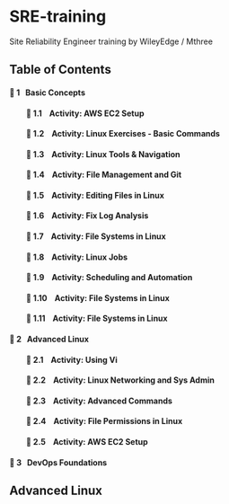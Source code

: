 # SRE-training
Site Reliability Engineer training by WileyEdge / Mthree 

## Table of Contents

#### 🔶 1 &nbsp; Basic Concepts
#### &nbsp;&nbsp;&nbsp;&nbsp;&nbsp;&nbsp;&nbsp;&nbsp; 🔸 1.1 &nbsp;&nbsp; Activity: AWS EC2 Setup
#### &nbsp;&nbsp;&nbsp;&nbsp;&nbsp;&nbsp;&nbsp;&nbsp; 🔸 1.2 &nbsp;&nbsp; Activity: Linux Exercises - Basic Commands
#### &nbsp;&nbsp;&nbsp;&nbsp;&nbsp;&nbsp;&nbsp;&nbsp; 🔸 1.3 &nbsp;&nbsp; Activity: Linux Tools & Navigation
#### &nbsp;&nbsp;&nbsp;&nbsp;&nbsp;&nbsp;&nbsp;&nbsp; 🔸 1.4 &nbsp;&nbsp; Activity: File Management and Git
#### &nbsp;&nbsp;&nbsp;&nbsp;&nbsp;&nbsp;&nbsp;&nbsp; 🔸 1.5 &nbsp;&nbsp; Activity: Editing Files in Linux
#### &nbsp;&nbsp;&nbsp;&nbsp;&nbsp;&nbsp;&nbsp;&nbsp; 🔸 1.6 &nbsp;&nbsp; Activity: Fix Log Analysis
#### &nbsp;&nbsp;&nbsp;&nbsp;&nbsp;&nbsp;&nbsp;&nbsp; 🔸 1.7 &nbsp;&nbsp; Activity: File Systems in Linux
#### &nbsp;&nbsp;&nbsp;&nbsp;&nbsp;&nbsp;&nbsp;&nbsp; 🔸 1.8 &nbsp;&nbsp; Activity: Linux Jobs
#### &nbsp;&nbsp;&nbsp;&nbsp;&nbsp;&nbsp;&nbsp;&nbsp; 🔸 1.9 &nbsp;&nbsp; Activity: Scheduling and Automation
#### &nbsp;&nbsp;&nbsp;&nbsp;&nbsp;&nbsp;&nbsp;&nbsp; 🔸 1.10 &nbsp;&nbsp; Activity: File Systems in Linux
#### &nbsp;&nbsp;&nbsp;&nbsp;&nbsp;&nbsp;&nbsp;&nbsp; 🔸 1.11 &nbsp;&nbsp; Activity: File Systems in Linux
#### 🔶 2 &nbsp; Advanced Linux
#### &nbsp;&nbsp;&nbsp;&nbsp;&nbsp;&nbsp;&nbsp;&nbsp; 🔸 2.1 &nbsp;&nbsp; Activity: Using Vi
#### &nbsp;&nbsp;&nbsp;&nbsp;&nbsp;&nbsp;&nbsp;&nbsp; 🔸 2.2 &nbsp;&nbsp; Activity: Linux Networking and Sys Admin
#### &nbsp;&nbsp;&nbsp;&nbsp;&nbsp;&nbsp;&nbsp;&nbsp; 🔸 2.3 &nbsp;&nbsp; Activity: Advanced Commands
#### &nbsp;&nbsp;&nbsp;&nbsp;&nbsp;&nbsp;&nbsp;&nbsp; 🔸 2.4 &nbsp;&nbsp; Activity: File Permissions in Linux
#### &nbsp;&nbsp;&nbsp;&nbsp;&nbsp;&nbsp;&nbsp;&nbsp; 🔸 2.5 &nbsp;&nbsp; Activity: AWS EC2 Setup
#### 🔶 3 &nbsp; DevOps Foundations


## Advanced Linux 
